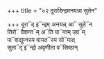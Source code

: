 +++
title = "०२ दूरादिन्द्रमनयन्ना सुतेन"

+++
दूरा᳓द् इ᳓न्द्रम् अनयन्न् आ᳓ सुते᳓न  
तिरो᳓ वैशन्त᳓म् अ᳓ति पा᳓न्तम् उग्र᳓म्  
पा᳓शद्युम्नस्य वायत᳓स्य सो᳓मात्  
सुता᳓द् इ᳓न्द्रो अवृणीता व᳓सिष्ठान्